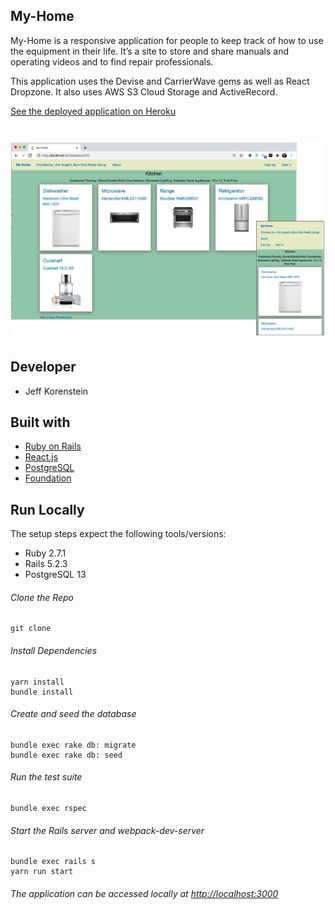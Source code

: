 
## My-Home

My-Home is a responsive application for people to keep track of how to use the equipment in their life. It’s a site to store and share manuals and operating videos and to find repair professionals. 

This application uses the Devise and CarrierWave gems as well as React Dropzone. It also uses AWS S3 Cloud Storage and ActiveRecord.

[See the deployed application on Heroku](https://my-home-222.herokuapp.com/)

# ![my-home](app/assets/images/seed_images/promo/My-home-promo.jpg)

## Developer
- Jeff Korenstein

## Built with
- [Ruby on Rails](https://guides.rubyonrails.org/v5.2/)
- [React.js](https://reactjs.org/docs/getting-started.html)
- [PostgreSQL](https://www.postgresql.org/docs/13/index.html)
- [Foundation](https://get.foundation/)

## Run Locally
The setup steps expect the following tools/versions:
- Ruby 2.7.1
- Rails 5.2.3
- PostgreSQL 13

###### Clone the Repo
```
git clone 
```
###### Install Dependencies
```
yarn install 
bundle install 
```

###### Create and seed the database
```
bundle exec rake db: migrate
bundle exec rake db: seed
```

###### Run the test suite
```
bundle exec rspec
```
###### Start the Rails server and webpack-dev-server
```
bundle exec rails s
yarn run start
```

###### The application can be accessed locally at <http://localhost:3000>
